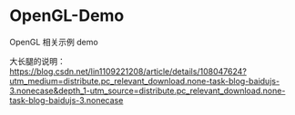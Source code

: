 # OpenGL-Demo
OpenGL 相关示例 demo

大长腿的说明：https://blog.csdn.net/lin1109221208/article/details/108047624?utm_medium=distribute.pc_relevant_download.none-task-blog-baidujs-3.nonecase&depth_1-utm_source=distribute.pc_relevant_download.none-task-blog-baidujs-3.nonecase
